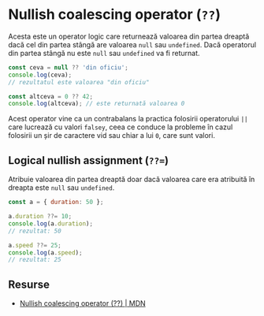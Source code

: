 # Nullish coalescing operator (`??`)

Acesta este un operator logic care returnează valoarea din partea dreaptă dacă cel din partea stângă are valoarea `null` sau `undefined`. Dacă operatorul din partea stângă nu este `null` sau `undefined` va fi returnat.

```javascript
const ceva = null ?? 'din oficiu';
console.log(ceva);
// rezultatul este valoarea "din oficiu"

const altceva = 0 ?? 42;
console.log(altceva); // este returnată valoarea 0
```

Acest operator vine ca un contrabalans la practica folosirii operatorului `||` care lucrează cu valori `falsey`, ceea ce conduce la probleme în cazul folosirii un șir de caractere vid sau chiar a lui `0`, care sunt valori.

## Logical nullish assignment (`??=`)

Atribuie valoarea din partea dreaptă doar dacă valoarea care era atribuită în dreapta este `null` sau `undefined`.

```javascript
const a = { duration: 50 };

a.duration ??= 10;
console.log(a.duration);
// rezultat: 50

a.speed ??= 25;
console.log(a.speed);
// rezultat: 25
```

## Resurse

- [Nullish coalescing operator (??) | MDN](https://developer.mozilla.org/en-US/docs/Web/JavaScript/Reference/Operators/Nullish_coalescing_operator)
